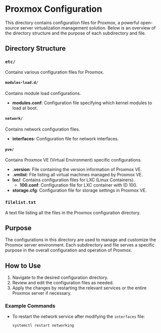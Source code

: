 # Proxmox Configuration

This directory contains configuration files for Proxmox, a powerful open-source server virtualization management solution. Below is an overview of the directory structure and the purpose of each subdirectory and file.

## Directory Structure

### `etc/`

Contains various configuration files for Proxmox.

#### `modules-load.d/`

Contains module load configurations.

- **modules.conf**: Configuration file specifying which kernel modules to load at boot.

#### `network/`

Contains network configuration files.

- **interfaces**: Configuration file for network interfaces.

#### `pve/`

Contains Proxmox VE (Virtual Environment) specific configurations.

- **.version**: File containing the version information of Proxmox VE.
- **.vmlist**: File listing all virtual machines managed by Proxmox VE.
- **lxc/**: Contains configuration files for LXC (Linux Containers).
  - **100.conf**: Configuration file for LXC container with ID 100.
- **storage.cfg**: Configuration file for storage settings in Proxmox VE.

### `filelist.txt`

A text file listing all the files in the Proxmox configuration directory.

## Purpose

The configurations in this directory are used to manage and customize the Proxmox server environment. Each subdirectory and file serves a specific purpose in the overall configuration and operation of Proxmox.

## How to Use

1. Navigate to the desired configuration directory.
2. Review and edit the configuration files as needed.
3. Apply the changes by restarting the relevant services or the entire Proxmox server if necessary.

### Example Commands

- To restart the network service after modifying the `interfaces` file:
  ```sh
  systemctl restart networking
  ```
